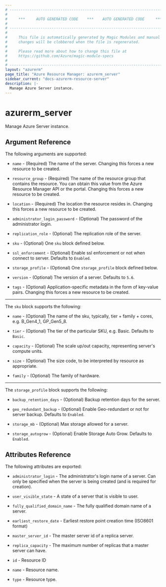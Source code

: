 ```yaml
---
# ----------------------------------------------------------------------------
#
#     ***     AUTO GENERATED CODE    ***    AUTO GENERATED CODE     ***
#
# ----------------------------------------------------------------------------
#
#     This file is automatically generated by Magic Modules and manual
#     changes will be clobbered when the file is regenerated.
#
#     Please read more about how to change this file at
#     https://github.com/Azure/magic-module-specs
#
# ----------------------------------------------------------------------------
layout: "azurerm"
page_title: "Azure Resource Manager: azurerm_server"
sidebar_current: "docs-azurerm-resource-server"
description: |-
  Manage Azure Server instance.
---
```


# azurerm_server

Manage Azure Server instance.


## Argument Reference

The following arguments are supported:

* `name` - (Required) The name of the server. Changing this forces a new resource to be created.

* `resource_group` - (Required) The name of the resource group that contains the resource. You can obtain this value from the Azure Resource Manager API or the portal. Changing this forces a new resource to be created.

* `location` - (Required) The location the resource resides in. Changing this forces a new resource to be created.

* `administrator_login_password` - (Optional) The password of the administrator login.

* `replication_role` - (Optional) The replication role of the server.

* `sku` - (Optional) One `sku` block defined below.

* `ssl_enforcement` - (Optional) Enable ssl enforcement or not when connect to server. Defaults to `Enabled`.

* `storage_profile` - (Optional) One `storage_profile` block defined below.

* `version` - (Optional) The version of a server. Defaults to `5.6`.

* `tags` - (Optional) Application-specific metadata in the form of key-value pairs. Changing this forces a new resource to be created.

---

The `sku` block supports the following:

* `name` - (Optional) The name of the sku, typically, tier + family + cores, e.g. B_Gen4_1, GP_Gen5_8.

* `tier` - (Optional) The tier of the particular SKU, e.g. Basic. Defaults to `Basic`.

* `capacity` - (Optional) The scale up/out capacity, representing server's compute units.

* `size` - (Optional) The size code, to be interpreted by resource as appropriate.

* `family` - (Optional) The family of hardware.

---

The `storage_profile` block supports the following:

* `backup_retention_days` - (Optional) Backup retention days for the server.

* `geo_redundant_backup` - (Optional) Enable Geo-redundant or not for server backup. Defaults to `Enabled`.

* `storage_mb` - (Optional) Max storage allowed for a server.

* `storage_autogrow` - (Optional) Enable Storage Auto Grow. Defaults to `Enabled`.

## Attributes Reference

The following attributes are exported:

* `administrator_login` - The administrator's login name of a server. Can only be specified when the server is being created (and is required for creation).

* `user_visible_state` - A state of a server that is visible to user.

* `fully_qualified_domain_name` - The fully qualified domain name of a server.

* `earliest_restore_date` - Earliest restore point creation time (ISO8601 format)

* `master_server_id` - The master server id of a replica server.

* `replica_capacity` - The maximum number of replicas that a master server can have.

* `id` - Resource ID

* `name` - Resource name.

* `type` - Resource type.
